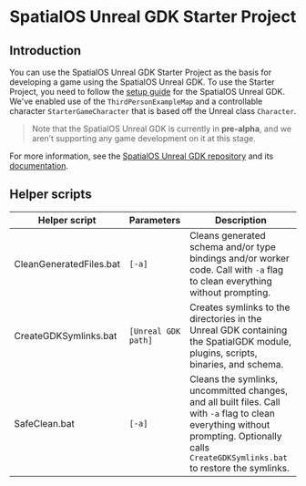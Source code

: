 # SpatialOS Unreal GDK Starter Project

## Introduction

You can use the SpatialOS Unreal GDK Starter Project as the basis for developing a game using the SpatialOS Unreal GDK. To use the Starter Project, you need to follow the [setup guide](https://github.com/improbable/UnrealGDK/blob/master/docs/setup-and-installing.md) for the SpatialOS Unreal GDK. We've enabled use of the `ThirdPersonExampleMap` and a controllable character `StarterGameCharacter` that is based off the Unreal class `Character`.

> Note that the SpatialOS Unreal GDK is currently in **pre-alpha**, and we aren’t supporting any game development on it at this stage.

For more information, see the [SpatialOS Unreal GDK repository](https://github.com/improbable/UnrealGDK) and its [documentation](https://github.com/improbable/UnrealGDK/blob/master/docs/readme.md).

## Helper scripts

| Helper script | Parameters | Description |
| --- | --- | --- |
| CleanGeneratedFiles.bat | `[-a]` | Cleans generated schema and/or type bindings and/or worker code. Call with `-a` flag to clean everything without prompting. |
| CreateGDKSymlinks.bat | `[Unreal GDK path]` | Creates symlinks to the directories in the Unreal GDK containing the SpatialGDK module, plugins, scripts, binaries, and schema. |
| SafeClean.bat | `[-a]` | Cleans the symlinks, uncommitted changes, and all built files. Call with `-a` flag to clean everything without prompting. Optionally calls `CreateGDKSymlinks.bat` to restore the symlinks. |